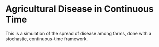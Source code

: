 Agricultural Disease in Continuous Time
=========================================

This is a simulation of the spread of disease among
farms, done with a stochastic, continuous-time framework.

